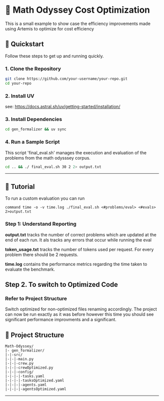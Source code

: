 # 🧭 Math Odyssey Cost Optimization

This is a small example to show case the efficiency improvements made using Artemis to optimize for cost efficiency 

## 🚀 Quickstart

Follow these steps to get up and running quickly.

### 1. Clone the Repository

```bash
git clone https://github.com/your-username/your-repo.git
cd your-repo
```
### 2. Install UV
see:
https://docs.astral.sh/uv/getting-started/installation/
### 3. Install Dependencies

```bash
cd gen_formalizer && uv sync
```

### 4. Run a Sample Script

This script 'final_eval.sh' manages the execution and evaluation of the problems from the math odysssey corpus.

```bash
cd .. && ./ final_eval.sh 30 2 2> output.txt
```

---

## 📘 Tutorial

To run a custom evaluation you can run

```command time -o -v time.log ./final_eval.sh <#problems/eval> <#evals> 2>output.txt```

### Step 1: Understand Reporting

**output.txt** tracks the number of correct problems which are updated at the end of each run. It als tracks any errors that occur while running the eval

**token_usage.txt** tracks the number of tokens used per request. For every problem there should be 2 requests.

**time.log** contains the performance metrics regarding the time taken to evaluate the benchmark.

## Step 2. To switch to Optimized Code 

### Refer to Project Structure

Switch optimized for non-optimized files renaming accordingly. The project can now be run exactly as it was before however this time you should see significant performance improvments and a significant. 

## 🧰 Project Structure

```
Math-Odyssey/
|- gen_formalizer/
|-|-src/
|-|-|-main.py
|-|-|-crew.py
|-|-|-crewOptimized.py
|-|-|-config/
|-|-|-|-tasks.yaml
|-|-|-|-tasksOptimized.yaml
|-|-|-|-agents.yaml
|-|-|-|-agentsOptimized.yaml
```

---